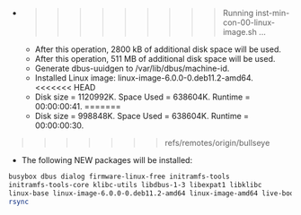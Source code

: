 * >>>>>>>>> Running inst-min-con-00-linux-image.sh ...
  * After this operation, 2800 kB of additional disk space will be used.
  * After this operation, 511 MB of additional disk space will be used.
  * Generate dbus-uuidgen to /var/lib/dbus/machine-id.
  * Installed Linux image: linux-image-6.0.0-0.deb11.2-amd64.
<<<<<<< HEAD
  * Disk size = 1120992K. Space Used = 638604K. Runtime = 00:00:00:41.
=======
  * Disk size = 998848K. Space Used = 638604K. Runtime = 00:00:00:30.
>>>>>>> refs/remotes/origin/bullseye
  * The following NEW packages will be installed:
  ```bash
busybox dbus dialog firmware-linux-free initramfs-tools
initramfs-tools-core klibc-utils libdbus-1-3 libexpat1 libklibc
linux-base linux-image-6.0.0-0.deb11.2-amd64 linux-image-amd64 live-boot live-boot-initramfs-tools
rsync
  ```

